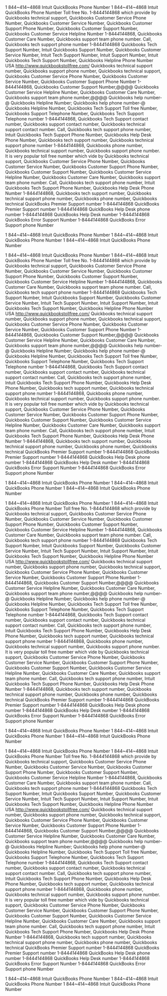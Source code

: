 1 844~414~4868 Intuit QuickBooks Phone Number
1 844~414~4868 Intuit QuickBooks Phone Number
Toll free No. 1-844*414*4868 which provide by Quickbooks technical support, Quickbooks Customer Service Phone Number, Quickbooks Customer Service Number, Quickbooks Customer Support Phone Number, Quickbooks Customer Support Number, Quickbooks Customer Service Helpline Number 1-844*414*4868, Quickbooks Customer Care Number, Quickbooks support team phone number. Call, Quickbooks tech support phone number 1-844*414*4868 Quickbooks Tech Support Number, Intuit Quickbooks Support Number, Quickbooks Customer Service Number, Intuit Tech Support Number, Intuit Support Number, Intuit Quickbooks Tech Support Number, Quickbooks Helpline Phone Number USA 
http://www.quickbookstollfree.com/
Quickbooks technical support number, Quickbooks support phone number, Quickbooks technical support, Quickbooks Customer Service Phone Number, Quickbooks Customer Service Number, Quickbooks Customer Support Phone Number 1-844*414*4868, Quickbooks Customer Support Number,@@@@ Quickbooks Customer Service Helpline Number, Quickbooks Customer Care Number, Quickbooks support team phone number,@@@@ Quickbooks help number-@ Quickbooks Helpline Number; Quickbooks help phone number-@ Quickbooks Helpline Number, Quickbooks Tech Support Toll free Number, Quickbooks Support Telephone Number, Quickbooks Tech Support Telephone number 1-844*414*4868, Quickbooks Tech Support contact number, Quickbooks support contact number, Quickbooks technical support contact number. Call, Quickbooks tech support phone number, Intuit Quickbooks Tech Support Phone Number, Quickbooks Help Desk Phone Number, Quickbooks tech support number, Quickbooks technical support phone number 1-844*414*4868, Quickbooks phone number, Quickbooks technical support number, Quickbooks support phone number. It is very popular toll free number which vide by Quickbooks technical support, Quickbooks Customer Service Phone Number, Quickbooks Customer Service Number, Quickbooks Customer Support Phone Number, Quickbooks Customer Support Number, Quickbooks Customer Service Helpline Number, Quickbooks Customer Care Number, Quickbooks support team phone number. Call, Quickbooks tech support phone number, Intuit Quickbooks Tech Support Phone Number, Quickbooks Help Desk Phone Number 1-844*414*4868, Quickbooks tech support number, Quickbooks technical support phone number, Quickbooks phone number, Quickbooks technical
QuickBooks Premier Support number 1-844*414*4868 QuickBooks Premier Support number 1-844*414*4868 QuickBooks Help Desk phone number 1-844*414*4868 QuickBooks Help Desk number 1-844*414*4868 QuickBooks Error Support Number 1-844*414*4868 QuickBooks Error Support phone Number

1 844~414~4868 Intuit QuickBooks Phone Number
1 844~414~4868 Intuit QuickBooks Phone Number
1 844~414~4868 Intuit QuickBooks Phone Number

1 844~414~4868 Intuit QuickBooks Phone Number
1 844~414~4868 Intuit QuickBooks Phone Number
Toll free No. 1-844*414*4868 which provide by Quickbooks technical support, Quickbooks Customer Service Phone Number, Quickbooks Customer Service Number, Quickbooks Customer Support Phone Number, Quickbooks Customer Support Number, Quickbooks Customer Service Helpline Number 1-844*414*4868, Quickbooks Customer Care Number, Quickbooks support team phone number. Call, Quickbooks tech support phone number 1-844*414*4868 Quickbooks Tech Support Number, Intuit Quickbooks Support Number, Quickbooks Customer Service Number, Intuit Tech Support Number, Intuit Support Number, Intuit Quickbooks Tech Support Number, Quickbooks Helpline Phone Number USA 
http://www.quickbookstollfree.com/
Quickbooks technical support number, Quickbooks support phone number, Quickbooks technical support, Quickbooks Customer Service Phone Number, Quickbooks Customer Service Number, Quickbooks Customer Support Phone Number 1-844*414*4868, Quickbooks Customer Support Number,@@@@ Quickbooks Customer Service Helpline Number, Quickbooks Customer Care Number, Quickbooks support team phone number,@@@@ Quickbooks help number-@ Quickbooks Helpline Number; Quickbooks help phone number-@ Quickbooks Helpline Number, Quickbooks Tech Support Toll free Number, Quickbooks Support Telephone Number, Quickbooks Tech Support Telephone number 1-844*414*4868, Quickbooks Tech Support contact number, Quickbooks support contact number, Quickbooks technical support contact number. Call, Quickbooks tech support phone number, Intuit Quickbooks Tech Support Phone Number, Quickbooks Help Desk Phone Number, Quickbooks tech support number, Quickbooks technical support phone number 1-844*414*4868, Quickbooks phone number, Quickbooks technical support number, Quickbooks support phone number. It is very popular toll free number which vide by Quickbooks technical support, Quickbooks Customer Service Phone Number, Quickbooks Customer Service Number, Quickbooks Customer Support Phone Number, Quickbooks Customer Support Number, Quickbooks Customer Service Helpline Number, Quickbooks Customer Care Number, Quickbooks support team phone number. Call, Quickbooks tech support phone number, Intuit Quickbooks Tech Support Phone Number, Quickbooks Help Desk Phone Number 1-844*414*4868, Quickbooks tech support number, Quickbooks technical support phone number, Quickbooks phone number, Quickbooks technical
QuickBooks Premier Support number 1-844*414*4868 QuickBooks Premier Support number 1-844*414*4868 QuickBooks Help Desk phone number 1-844*414*4868 QuickBooks Help Desk number 1-844*414*4868 QuickBooks Error Support Number 1-844*414*4868 QuickBooks Error Support phone Number

1 844~414~4868 Intuit QuickBooks Phone Number
1 844~414~4868 Intuit QuickBooks Phone Number
1 844~414~4868 Intuit QuickBooks Phone Number

1 844~414~4868 Intuit QuickBooks Phone Number
1 844~414~4868 Intuit QuickBooks Phone Number
Toll free No. 1-844*414*4868 which provide by Quickbooks technical support, Quickbooks Customer Service Phone Number, Quickbooks Customer Service Number, Quickbooks Customer Support Phone Number, Quickbooks Customer Support Number, Quickbooks Customer Service Helpline Number 1-844*414*4868, Quickbooks Customer Care Number, Quickbooks support team phone number. Call, Quickbooks tech support phone number 1-844*414*4868 Quickbooks Tech Support Number, Intuit Quickbooks Support Number, Quickbooks Customer Service Number, Intuit Tech Support Number, Intuit Support Number, Intuit Quickbooks Tech Support Number, Quickbooks Helpline Phone Number USA 
http://www.quickbookstollfree.com/
Quickbooks technical support number, Quickbooks support phone number, Quickbooks technical support, Quickbooks Customer Service Phone Number, Quickbooks Customer Service Number, Quickbooks Customer Support Phone Number 1-844*414*4868, Quickbooks Customer Support Number,@@@@ Quickbooks Customer Service Helpline Number, Quickbooks Customer Care Number, Quickbooks support team phone number,@@@@ Quickbooks help number-@ Quickbooks Helpline Number; Quickbooks help phone number-@ Quickbooks Helpline Number, Quickbooks Tech Support Toll free Number, Quickbooks Support Telephone Number, Quickbooks Tech Support Telephone number 1-844*414*4868, Quickbooks Tech Support contact number, Quickbooks support contact number, Quickbooks technical support contact number. Call, Quickbooks tech support phone number, Intuit Quickbooks Tech Support Phone Number, Quickbooks Help Desk Phone Number, Quickbooks tech support number, Quickbooks technical support phone number 1-844*414*4868, Quickbooks phone number, Quickbooks technical support number, Quickbooks support phone number. It is very popular toll free number which vide by Quickbooks technical support, Quickbooks Customer Service Phone Number, Quickbooks Customer Service Number, Quickbooks Customer Support Phone Number, Quickbooks Customer Support Number, Quickbooks Customer Service Helpline Number, Quickbooks Customer Care Number, Quickbooks support team phone number. Call, Quickbooks tech support phone number, Intuit Quickbooks Tech Support Phone Number, Quickbooks Help Desk Phone Number 1-844*414*4868, Quickbooks tech support number, Quickbooks technical support phone number, Quickbooks phone number, Quickbooks technical
QuickBooks Premier Support number 1-844*414*4868 QuickBooks Premier Support number 1-844*414*4868 QuickBooks Help Desk phone number 1-844*414*4868 QuickBooks Help Desk number 1-844*414*4868 QuickBooks Error Support Number 1-844*414*4868 QuickBooks Error Support phone Number

1 844~414~4868 Intuit QuickBooks Phone Number
1 844~414~4868 Intuit QuickBooks Phone Number
1 844~414~4868 Intuit QuickBooks Phone Number

1 844~414~4868 Intuit QuickBooks Phone Number
1 844~414~4868 Intuit QuickBooks Phone Number
Toll free No. 1-844*414*4868 which provide by Quickbooks technical support, Quickbooks Customer Service Phone Number, Quickbooks Customer Service Number, Quickbooks Customer Support Phone Number, Quickbooks Customer Support Number, Quickbooks Customer Service Helpline Number 1-844*414*4868, Quickbooks Customer Care Number, Quickbooks support team phone number. Call, Quickbooks tech support phone number 1-844*414*4868 Quickbooks Tech Support Number, Intuit Quickbooks Support Number, Quickbooks Customer Service Number, Intuit Tech Support Number, Intuit Support Number, Intuit Quickbooks Tech Support Number, Quickbooks Helpline Phone Number USA 
http://www.quickbookstollfree.com/
Quickbooks technical support number, Quickbooks support phone number, Quickbooks technical support, Quickbooks Customer Service Phone Number, Quickbooks Customer Service Number, Quickbooks Customer Support Phone Number 1-844*414*4868, Quickbooks Customer Support Number,@@@@ Quickbooks Customer Service Helpline Number, Quickbooks Customer Care Number, Quickbooks support team phone number,@@@@ Quickbooks help number-@ Quickbooks Helpline Number; Quickbooks help phone number-@ Quickbooks Helpline Number, Quickbooks Tech Support Toll free Number, Quickbooks Support Telephone Number, Quickbooks Tech Support Telephone number 1-844*414*4868, Quickbooks Tech Support contact number, Quickbooks support contact number, Quickbooks technical support contact number. Call, Quickbooks tech support phone number, Intuit Quickbooks Tech Support Phone Number, Quickbooks Help Desk Phone Number, Quickbooks tech support number, Quickbooks technical support phone number 1-844*414*4868, Quickbooks phone number, Quickbooks technical support number, Quickbooks support phone number. It is very popular toll free number which vide by Quickbooks technical support, Quickbooks Customer Service Phone Number, Quickbooks Customer Service Number, Quickbooks Customer Support Phone Number, Quickbooks Customer Support Number, Quickbooks Customer Service Helpline Number, Quickbooks Customer Care Number, Quickbooks support team phone number. Call, Quickbooks tech support phone number, Intuit Quickbooks Tech Support Phone Number, Quickbooks Help Desk Phone Number 1-844*414*4868, Quickbooks tech support number, Quickbooks technical support phone number, Quickbooks phone number, Quickbooks technical
QuickBooks Premier Support number 1-844*414*4868 QuickBooks Premier Support number 1-844*414*4868 QuickBooks Help Desk phone number 1-844*414*4868 QuickBooks Help Desk number 1-844*414*4868 QuickBooks Error Support Number 1-844*414*4868 QuickBooks Error Support phone Number

1 844~414~4868 Intuit QuickBooks Phone Number
1 844~414~4868 Intuit QuickBooks Phone Number
1 844~414~4868 Intuit QuickBooks Phone Number